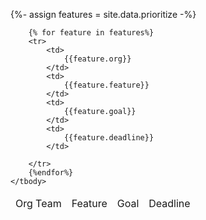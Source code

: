 {%- assign features = site.data.prioritize -%}

<table>
    <thead>
        <td>Org Team</td>
        <td>Feature</td>
        <td>Goal</td>
        <td>Deadline</td>
    </thead>
    <tbody>

        {% for feature in features%}
        <tr>
            <td>
                {{feature.org}}
            </td>
            <td>
                {{feature.feature}}
            </td>
            <td>
                {{feature.goal}}
            </td>
            <td>
                {{feature.deadline}}
            </td>

        </tr>
        {%endfor%}
    </tbody>
</table>